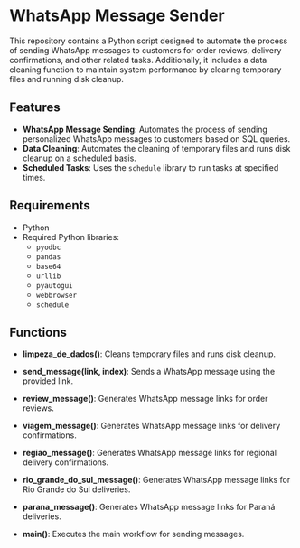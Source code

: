 # WhatsApp Message Sender

This repository contains a Python script designed to automate the process of sending WhatsApp messages to customers for order reviews, delivery confirmations, and other related tasks. Additionally, it includes a data cleaning function to maintain system performance by clearing temporary files and running disk cleanup.

## Features

- **WhatsApp Message Sending**: Automates the process of sending personalized WhatsApp messages to customers based on SQL queries.
- **Data Cleaning**: Automates the cleaning of temporary files and runs disk cleanup on a scheduled basis.
- **Scheduled Tasks**: Uses the `schedule` library to run tasks at specified times.

## Requirements

- Python
- Required Python libraries:
  - `pyodbc`
  - `pandas`
  - `base64`
  - `urllib`
  - `pyautogui`
  - `webbrowser`
  - `schedule`


## Functions
- **limpeza_de_dados()**: Cleans temporary files and runs disk cleanup.

- **send_message(link, index)**: Sends a WhatsApp message using the provided link.

- **review_message()**: Generates WhatsApp message links for order reviews.

- **viagem_message()**: Generates WhatsApp message links for delivery confirmations.

- **regiao_message()**: Generates WhatsApp message links for regional delivery confirmations.

- **rio_grande_do_sul_message()**: Generates WhatsApp message links for Rio Grande do Sul deliveries.

- **parana_message()**: Generates WhatsApp message links for Paraná deliveries.

- **main()**: Executes the main workflow for sending messages.
